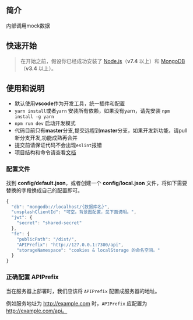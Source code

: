 ## 简介

内部调用mock数据

## 快速开始

> 在开始之前，假设你已经成功安装了 [Node.js](https://nodejs.org)（**v7.4** 以上）和 [MongoDB](https://www.mongodb.com)（**v3.4** 以上）。


## 使用和说明

* 默认使用**vscode**作为开发工具，统一插件和配置
* `yarn install`或者`yarn` 安装所有依赖，如果没有yarn，请先安装 `npm install -g yarn`
* `npm run dev` 启动开发模式
* 代码目前只有**master**分支,提交远程到**master**分支，如果开发新功能，请pull新分支开发,功能成熟再合并
* 提交前请保证代码不会出现`eslint`报错
* 项目结构和命令请查看[文档](http://gitlab.gome.inc/yangliu/easy-mock)

### 配置文件

找到 **config/default.json**，或者创建一个 **config/local.json** 文件，将如下需要替换的字段换成自己的配置即可。

```js
{
  "db": "mongodb://localhost/{数据库名}",
  "unsplashClientId": "可空。背景图配置，见下面说明。",
  "jwt": {
    "secret": "shared-secret"
  },
  "fe": {
    "publicPath": "/dist/",
    "APIPrefix": "http://127.0.0.1:7300/api",
    "storageNamespace": "cookies & localStorage 的命名空间。"
  }
}
```
### 正确配置 APIPrefix

当在服务器上部署时，我们应该将 `APIPrefix` 配置成服务器的地址。

例如服务地址为 http://example.com 时，`APIPrefix` 应配置为 http://example.com/api。